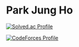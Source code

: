 # Park Jung Ho
[![Solved.ac Profile](http://mazassumnida.wtf/api/v2/generate_badge?boj=jhp98)](https://solved.ac/jhp98/)

[![CodeForces Profile](https://cf.leed.at?id=unbrokenheart)](https://codeforces.com/profile/unbrokenheart)
